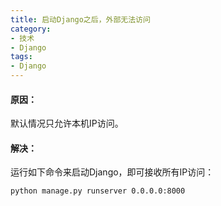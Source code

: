 ```yaml
---
title: 启动Django之后，外部无法访问
category:
- 技术
- Django
tags:
- Django
---
```


#### 原因：  
默认情况只允许本机IP访问。  

#### 解决：  
运行如下命令来启动Django，即可接收所有IP访问：  

    python manage.py runserver 0.0.0.0:8000
